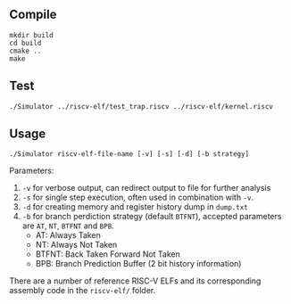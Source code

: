 ## Compile

```
mkdir build
cd build
cmake ..
make
```


## Test
```
./Simulator ../riscv-elf/test_trap.riscv ../riscv-elf/kernel.riscv
```

## Usage

```
./Simulator riscv-elf-file-name [-v] [-s] [-d] [-b strategy]
```
Parameters:

1. `-v` for verbose output, can redirect output to file for further analysis
2. `-s` for single step execution, often used in combination with `-v`.
3. `-d` for creating memory and register history dump in `dump.txt`
4. `-b` for branch perdiction strategy (default `BTFNT`), accepted parameters are `AT`, `NT`, `BTFNT` and `BPB`.
   * AT: Always Taken
   * NT: Always Not Taken
   * BTFNT: Back Taken Forward Not Taken
   * BPB: Branch Prediction Buffer (2 bit history information)

There are a number of reference RISC-V ELFs and its corresponding assembly code in the `riscv-elf/` folder.